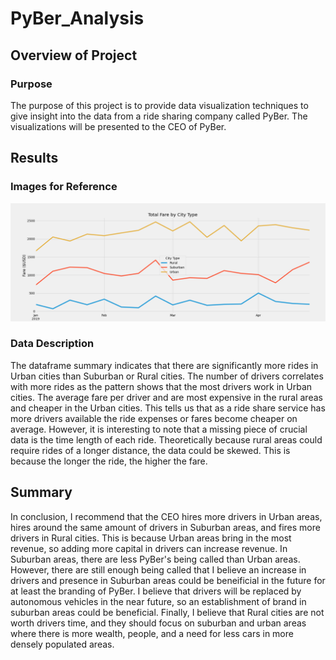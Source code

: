 # PyBer_Analysis

## Overview of Project

### Purpose
The purpose of this project is to provide data visualization techniques to give insight into the data from a ride sharing company called PyBer. The visualizations will be presented to the CEO of PyBer.

## Results

### Images for Reference
![PyBer Multiple Line Chart](pyber_challenge.png)

### Data Description

The dataframe summary indicates that there are significantly more rides in Urban cities than Suburban or Rural cities. The number of drivers correlates with more rides as the pattern shows that the most drivers work in Urban cities. The average fare per driver and are most expensive in the rural areas and cheaper in the Urban cities. This tells us that as a ride share service has more drivers available the ride expenses or fares become cheaper on average. However, it is interesting to note that a missing piece of crucial data is the time length of each ride. Theoretically because rural areas could require rides of a longer distance, the data could be skewed. This is because the longer the ride, the higher the fare. 

## Summary

In conclusion, I recommend that the CEO hires more drivers in Urban areas, hires around the same amount of drivers in Suburban areas, and fires more drivers in Rural cities. This is because Urban areas bring in the most revenue, so adding more capital in drivers can increase revenue. In Suburban areas, there are less PyBer's being called than Urban areas. However, there are still enough being called that I believe an increase in drivers and presence in Suburban areas could be beneificial in the future for at least the branding of PyBer. I believe that drivers will be replaced by autonomous vehicles in the near future, so an establishment of brand in suburban areas could be beneficial. Finally, I believe that Rural cities are not worth drivers time, and they should focus on suburban and urban areas where there is more wealth, people, and a need for less cars in more densely populated areas.
